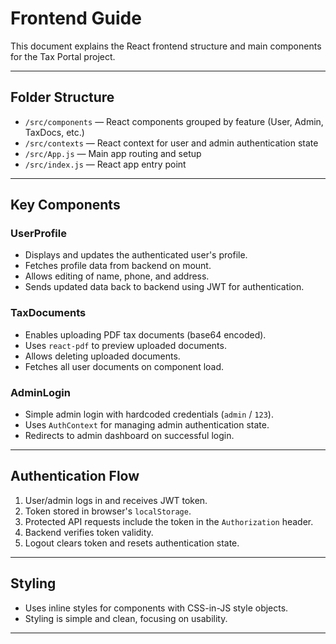 # Frontend Guide

This document explains the React frontend structure and main components for the Tax Portal project.

---

## Folder Structure

- `/src/components` — React components grouped by feature (User, Admin, TaxDocs, etc.)
- `/src/contexts` — React context for user and admin authentication state
- `/src/App.js` — Main app routing and setup
- `/src/index.js` — React app entry point

---

## Key Components

### UserProfile

- Displays and updates the authenticated user's profile.
- Fetches profile data from backend on mount.
- Allows editing of name, phone, and address.
- Sends updated data back to backend using JWT for authentication.

### TaxDocuments

- Enables uploading PDF tax documents (base64 encoded).
- Uses `react-pdf` to preview uploaded documents.
- Allows deleting uploaded documents.
- Fetches all user documents on component load.

### AdminLogin

- Simple admin login with hardcoded credentials (`admin` / `123`).
- Uses `AuthContext` for managing admin authentication state.
- Redirects to admin dashboard on successful login.

---

## Authentication Flow

1. User/admin logs in and receives JWT token.
2. Token stored in browser's `localStorage`.
3. Protected API requests include the token in the `Authorization` header.
4. Backend verifies token validity.
5. Logout clears token and resets authentication state.

---

## Styling

- Uses inline styles for components with CSS-in-JS style objects.
- Styling is simple and clean, focusing on usability.

---
